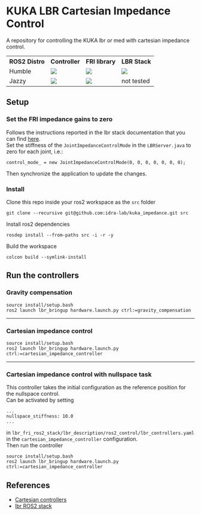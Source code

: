 # KUKA LBR Cartesian Impedance Control  

A repository for controlling the KUKA lbr or med with cartesian impedance control.

<table>
    <tr>
        <th>ROS2 Distro</td>
        <th>Controller</td>
        <th>FRI library</th>
        <th>LBR Stack</th>
    </tr>
    <tr>
        <td>Humble</td>
        <td><a href='humble-controllers'><img src='https://github.com/lucabeber/effort_controller/actions/workflows/humble.yml/badge.svg'></a><br/> </td>
        <td><a href='humble-fri-library'><img src='https://github.com/lbr-stack/fri/actions/workflows/build.yaml/badge.svg?branch=fri-1.15'></a><br/> </td>
        <td><a href='humble-lbr-stack'><img src='https://github.com/idra-lab/lbr_fri_ros2_stack/actions/workflows/build-ubuntu-22.04-fri-1.15.yml/badge.svg'></a><br/> </td>
    </tr>
    <td>Jazzy</td>
        <td><a href='jazzy-controllers'><img src='https://github.com/lucabeber/effort_controller/actions/workflows/jazzy.yml/badge.svg'></a><br/> </td>
        <td><a href='jazzy-fri-library'><img src='https://github.com/lbr-stack/fri/actions/workflows/build.yaml/badge.svg?branch=fri-1.15'></a><br/> </td>
        <td>not tested</a><br/> </td>
    </tr>
</table>

## Setup
### Set the FRI impedance gains to zero 
Follows the instructions reported in the lbr stack documentation that you can find [here](https://lbr-stack.readthedocs.io/en/latest/lbr_fri_ros2_stack/lbr_fri_ros2_stack/doc/hardware_setup.html).  
Set the stiffness of the `JointImpedanceControlMode` in the `LBRServer.java` to zero for each joint, i.e.:
```
control_mode_ = new JointImpedanceControlMode(0, 0, 0, 0, 0, 0, 0);
```
Then synchronize the application to update the changes.
  
### Install
Clone this repo inside your ros2 workspace as the `src` folder
```
git clone --recursive git@github.com:idra-lab/kuka_impedance.git src
```
Install ros2 dependencies
```
rosdep install --from-paths src -i -r -y
```
Build the workspace
```
colcon build --symlink-install
```

## Run the controllers

### Gravity compensation
```
source install/setup.bash
ros2 launch lbr_bringup hardware.launch.py ctrl:=gravity_compensation
```

---

### Cartesian impedance control
```
source install/setup.bash
ros2 launch lbr_bringup hardware.launch.py ctrl:=cartesian_impedance_controller
```

---


### Cartesian impedance control with nullspace task
This controller takes the initial configuration as the reference position for the nullspace control.  
Can be activated by setting
```
...
nullspace_stiffness: 10.0
...
```
in `lbr_fri_ros2_stack/lbr_description/ros2_control/lbr_controllers.yaml` in the `cartesian_impedance_controller` configuration.  
Then run the controller
```
source install/setup.bash
ros2 launch lbr_bringup hardware.launch.py ctrl:=cartesian_impedance_controller
``` 

## References
- [Cartesian controllers](https://github.com/fzi-forschungszentrum-informatik/cartesian_controllers.git)
- [lbr ROS2 stack](https://github.com/lbr-stack/lbr_fri_ros2_stack)

